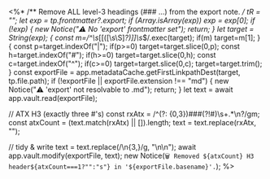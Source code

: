 <%*
/** Remove ALL level-3 headings (### ...) from the export note. */
tR = "";
let exp = tp.frontmatter?.export; if (Array.isArray(exp)) exp = exp[0];
if (!exp) { new Notice("⚠️ No 'export' frontmatter set"); return; }
let target = String(exp); { const m=/^\s*\[\[([\s\S]*?)\]\]\s*$/.exec(target); if(m) target=m[1]; }
{ const p=target.indexOf("|"); if(p>=0) target=target.slice(0,p);
  const h=target.indexOf("#"); if(h>=0) target=target.slice(0,h);
  const c=target.indexOf("^"); if(c>=0) target=target.slice(0,c); target=target.trim();
}
const exportFile = app.metadataCache.getFirstLinkpathDest(target, tp.file.path);
if (!exportFile || exportFile.extension !== "md") { new Notice("⚠️ 'export' not resolvable to .md"); return; }
let text = await app.vault.read(exportFile);

// ATX H3 (exactly three #'s)
const rxAtx = /^(?: {0,3})###(?!#)\s+.*\n?/gm;
const atxCount = (text.match(rxAtx) || []).length;
text = text.replace(rxAtx, "");

// tidy & write
text = text.replace(/\n{3,}/g, "\n\n");
await app.vault.modify(exportFile, text);
new Notice(`🗑 Removed ${atxCount} H3 header${atxCount===1?"":"s"} in '${exportFile.basename}'.`);
%>
